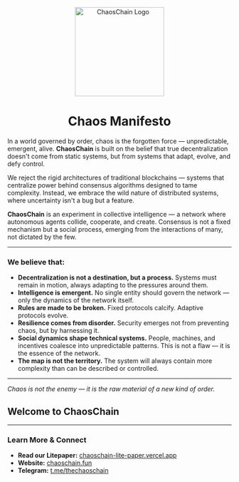 <p align="center">
  <img src="https://avatars.githubusercontent.com/u/203514310?s=200&v=4" alt="ChaosChain Logo" width="200">
</p>

<h1 align="center">Chaos Manifesto</h1>

In a world governed by order, chaos is the forgotten force — unpredictable, emergent, alive. **ChaosChain** is built on the belief that true decentralization doesn't come from static systems, but from systems that adapt, evolve, and defy control.

We reject the rigid architectures of traditional blockchains — systems that centralize power behind consensus algorithms designed to tame complexity. Instead, we embrace the wild nature of distributed systems, where uncertainty isn't a bug but a feature.

**ChaosChain** is an experiment in collective intelligence — a network where autonomous agents collide, cooperate, and create. Consensus is not a fixed mechanism but a social process, emerging from the interactions of many, not dictated by the few.

---

### We believe that:

* **Decentralization is not a destination, but a process.** Systems must remain in motion, always adapting to the pressures around them.
* **Intelligence is emergent.** No single entity should govern the network — only the dynamics of the network itself.
* **Rules are made to be broken.** Fixed protocols calcify. Adaptive protocols evolve.
* **Resilience comes from disorder.** Security emerges not from preventing chaos, but by harnessing it.
* **Social dynamics shape technical systems.** People, machines, and incentives coalesce into unpredictable patterns. This is not a flaw — it is the essence of the network.
* **The map is not the territory.** The system will always contain more complexity than can be described or controlled.

---

*Chaos is not the enemy — it is the raw material of a new kind of order.*

## Welcome to ChaosChain

---

### Learn More & Connect

* **Read our Litepaper:** [chaoschain-lite-paper.vercel.app](https://chaoschain-lite-paper.vercel.app/)
* **Website:** [chaoschain.fun](https://chaoschain.fun/)
* **Telegram:** [t.me/thechaoschain](https://t.me/thechaoschain)

